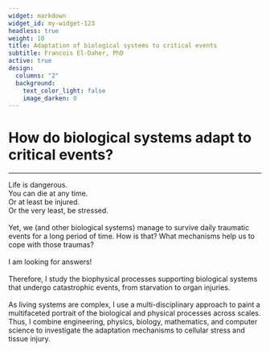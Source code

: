 ```yaml
---
widget: markdown
widget_id: my-widget-123
headless: true
weight: 10
title: Adaptation of biological systems to critical events
subtitle: Francois El-Daher, PhD
active: true
design:
  columns: "2"
  background:
    text_color_light: false
    image_darken: 0
---
```

# How do biological systems adapt to critical events?

- - -

Life is dangerous. \
You can die at any time. \
Or at least be injured. \
Or the very least, be stressed.\
\
Yet, we (and other biological systems) manage to survive daily traumatic events for a long period of time. How is that? What mechanisms help us to cope with those traumas?\
\
I am looking for answers!\
\
Therefore, I study the biophysical processes supporting biological systems that undergo catastrophic events, from starvation to organ injuries.\
\
As living systems are complex, I use a multi-disciplinary approach to paint a multifaceted portrait of the biological and physical processes across scales. Thus, I combine engineering, physics, biology, mathematics, and computer science to investigate the adaptation mechanisms to cellular stress and tissue injury.